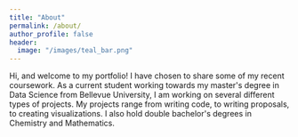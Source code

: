 ```yaml
---
title: "About"
permalink: /about/
author_profile: false
header:
  image: "/images/teal_bar.png"
---
```

Hi, and welcome to my portfolio! I have chosen to share some of my recent coursework. As a current student working towards my master's degree in Data Science from Bellevue University, I am working on several different types of projects. My projects range from writing code, to writing proposals, to creating visualizations. I also hold double bachelor's degrees in Chemistry and Mathematics. 
